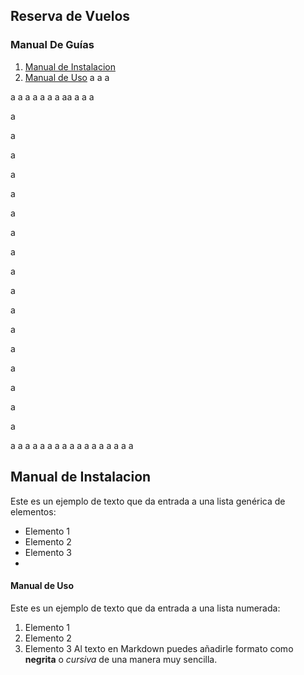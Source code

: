 
## Reserva de Vuelos
### Manual De Guías
  1. [Manual de Instalacion](#manual-de-instalacion)
  2. [Manual de Uso](#manual-de-uso)
  a
  a
  a

  a
  a
  a
  a
  a
  a
  a
  aa
a
a
a

a

a

a

a

a

a

a

a

a

a

a

a

a

a

a

a

a

a
  a
  a
  a
  a
  a
  a
  a
  a
  a
  a
  a
  a
  a
  a
  a
  a





## Manual de Instalacion
Este es un ejemplo de texto que da entrada a una lista genérica de elementos:
- Elemento 1
- Elemento 2
- Elemento 3
- 
#### Manual de Uso

Este es un ejemplo de texto que da entrada a una lista numerada:
1. Elemento 1
2. Elemento 2
3. Elemento 3
Al texto en Markdown puedes añadirle formato como **negrita** o *cursiva* de una manera muy sencilla.
